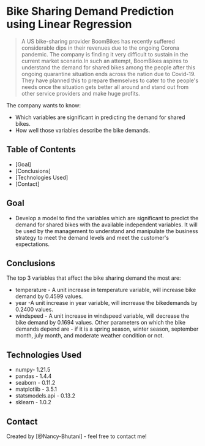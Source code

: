# Bike Sharing Demand Prediction using Linear Regression

> A US bike-sharing provider BoomBikes has recently suffered considerable dips in their revenues due to the ongoing Corona pandemic. The company is finding it very difficult to sustain in the current market scenario.In such an attempt, BoomBikes aspires to understand the demand for shared bikes among the people after this ongoing quarantine situation ends across the nation due to Covid-19. They have planned this to prepare themselves to cater to the people's needs once the situation gets better all around and stand out from other service providers and make huge profits.

The company wants to know:
 - Which variables are significant in predicting the demand for shared bikes.
 - How well those variables describe the bike demands.



## Table of Contents
* [Goal]
* [Conclusions]
* [Technologies Used]
* [Contact]


## Goal
- Develop a model to find the variables which are significant to predict the demand for shared bikes with the available independent variables. It will be used by the management to understand and manipulate the business strategy to meet the demand levels and meet the customer's expectations.



## Conclusions
The top 3  variables that affect the bike sharing demand the most are:
 - temperature - A unit increase in temperature variable, will increase bike demand by 0.4599 values.
 - year -A unit increase in year variable, will incrrease the bikedemands by 0.2400 values.
 - windspeed - A unit increase in windspeed variable, will decrease the bike demand by 0.1694 values.
Other parameters on which the bike demands depend are - if it is a spring season, winter season, september month, july month, and moderate weather condition or not.



## Technologies Used
- numpy-  1.21.5
- pandas -  1.4.4
- seaborn -  0.11.2
- matplotlib -  3.5.1
- statsmodels.api -  0.13.2
- sklearn -  1.0.2



## Contact
Created by [@Nancy-Bhutani] - feel free to contact me!


